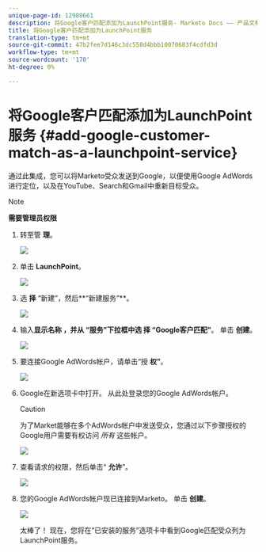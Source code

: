 ```yaml
---
unique-page-id: 12980661
description: 将Google客户匹配添加为LaunchPoint服务- Marketo Docs —— 产品文档
title: 将Google客户匹配添加为LaunchPoint服务
translation-type: tm+mt
source-git-commit: 47b2fee7d146c3dc558d4bbb10070683f4cdfd3d
workflow-type: tm+mt
source-wordcount: '170'
ht-degree: 0%

---
```



# 将Google客户匹配添加为LaunchPoint服务 {#add-google-customer-match-as-a-launchpoint-service}

通过此集成，您可以将Marketo受众发送到Google，以便使用Google AdWords进行定位，以及在YouTube、Search和Gmail中重新目标受众。

>[!NOTE]
>
>**需要管理员权限**

1. 转至管 **理**。

   ![](assets/admin.png)

1. 单击 **LaunchPoint**。

   ![](assets/image2014-12-5-14-3a35-3a27.png)

1. 选 **择** “新建”，然后**“新建服务”**。

   ![](assets/image2014-12-5-14-3a37-3a33.png)

1. 输入**显示名称 **，并从** “服务”下拉框中选 **择** “Google客户匹配”**。 单击 **创建**。

   ![](assets/chooseservice.png)

1. 要连接Google AdWords帐户，请单击“授 **权”**。

   ![](assets/authorizeaccount-1.png)

1. Google在新选项卡中打开。 从此处登录您的Google AdWords帐户。

   >[!CAUTION]
   >
   >为了Market能够在多个AdWords帐户中发送受众，您通过以下步骤授权的Google用户需要有权访问 *所有* 这些帐户。

   ![](assets/chooseaccount.png)

1. 查看请求的权限，然后单击“ **允许**”。

   ![](assets/reviewpermissions.png)

1. 您的Google AdWords帐户现已连接到Marketo。 单击 **创建**。

   ![](assets/authorizesuccess.png)

   太棒了！ 现在，您将在“已安装的服务”选项卡中看到Google匹配受众列为LaunchPoint服务。


